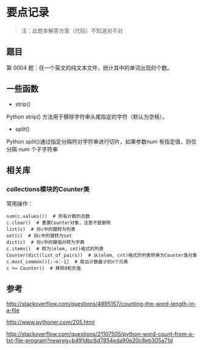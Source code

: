 # 要点记录

> 注：此题本解答方案（代码）不知道对不对

## 题目

第 0004 题：任一个英文的纯文本文件，统计其中的单词出现的个数。


## 一些函数

- strip()

Python strip() 方法用于移除字符串头尾指定的字符（默认为空格）。

- split()

Python split()通过指定分隔符对字符串进行切片，如果参数num 有指定值，则仅分隔 num 个子字符串

## 相关库

### collections模块的Counter类

常用操作：

	sum(c.values())  # 所有计数的总数
	c.clear()  # 重置Counter对象，注意不是删除
	list(c)  # 将c中的键转为列表
	set(c)  # 将c中的键转为set
	dict(c)  # 将c中的键值对转为字典
	c.items()  # 转为(elem, cnt)格式的列表
	Counter(dict(list_of_pairs))  # 从(elem, cnt)格式的列表转换为Counter类对象
	c.most_common()[:-n:-1]  # 取出计数最少的n个元素
	c += Counter()  # 移除0和负值


## 参考

http://stackoverflow.com/questions/4895157/counting-the-word-length-in-a-file

http://www.pythoner.com/205.html

http://stackoverflow.com/questions/21107505/python-word-count-from-a-txt-file-program?newreg=b491dbc6d7854eda90e20c8eb305a71d
